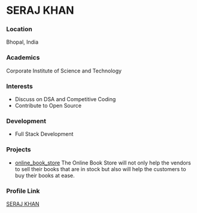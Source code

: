# SERAJ KHAN

### Location

Bhopal, India

### Academics

Corporate Institute of Science and Technology

### Interests

- Discuss on DSA and Competitive Coding
- Contribute to Open Source

### Development

- Full Stack Development

### Projects

- [online_book_store](https://github.com/its-seraj/online_book_store) The Online Book Store will not only help the vendors to sell their books that are in stock but also will help the customers to buy their books at ease.

### Profile Link

[SERAJ KHAN](https://github.com/its-seraj)